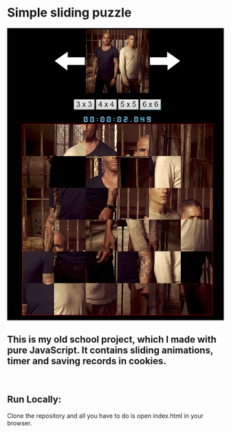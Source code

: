 # Simple sliding puzzle

<p style="align:center;">
    <img src="imgs/presentation.png">
</p>

## This is my old school project, which I made with pure JavaScript. It contains sliding animations, timer and saving records in cookies.
</br> 

## Run Locally:

Clone the repository and all you have to do is open index.html in your browser.
